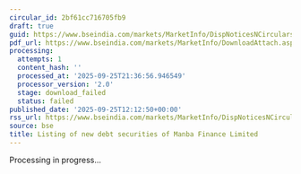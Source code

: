 ```yaml
---
circular_id: 2bf61cc716705fb9
draft: true
guid: https://www.bseindia.com/markets/MarketInfo/DispNoticesNCirculars.aspx?Noticeid={4D8D1EFC-D9E4-4DF4-923C-EDCF6822EC92}&noticeno=20250925-23&dt=09/25/2025&icount=23&totcount=65&flag=0
pdf_url: https://www.bseindia.com/markets/MarketInfo/DownloadAttach.aspx?id=20250925-23&attachedId=
processing:
  attempts: 1
  content_hash: ''
  processed_at: '2025-09-25T21:36:56.946549'
  processor_version: '2.0'
  stage: download_failed
  status: failed
published_date: '2025-09-25T12:12:50+00:00'
rss_url: https://www.bseindia.com/markets/MarketInfo/DispNoticesNCirculars.aspx?Noticeid={4D8D1EFC-D9E4-4DF4-923C-EDCF6822EC92}&noticeno=20250925-23&dt=09/25/2025&icount=23&totcount=65&flag=0
source: bse
title: Listing of new debt securities of Manba Finance Limited
---
```


Processing in progress...